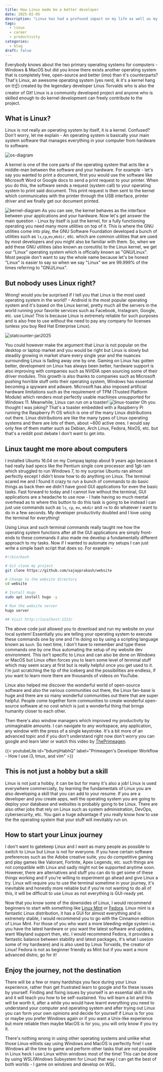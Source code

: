 ```yaml
---
title: How Linux made be a better developer
date: 2025-02-05
description: "Linux has had a profound impact on my life as well as my career as a developer, this post goes over how Linux taught me about operating systems, computers and also how it could possibly be the better operating system for you. Linux can breathe life into old hardware and also make you more productive."
tags:
  - linux
  - career
  - productivity
categories:
  - blog
draft: false
---
```


Everybody knows about the two primary operating systems for computers - Windows & MacOS but did you know there exists another operating system that is completely free, open-source and better (imo) than it's counterparts? That's Linux, an awesome operating system (yes nerd, ik it's a kernel hang on 🤓☝️) created by the legendary developer Linus Torvalds who is also the creator of Git! Linux is a community developed project and anyone who is skilled enough to do kernel development can freely contribute to the project.

## What is Linux?

Linux is not really an operating system by itself, it is a kernel. Confused? Don't worry, let me explain - An operating system is basically your main system software that manages everything in your computer from hardware to software.

![os-diagram](./os-diagram.webp "Source: GeeksForGeeks")

A kernel is one of the core parts of the operating system that acts like a middle-man between the software and your hardware. For example - let's say you wanted to print a document, first you would use the software like Microsoft Word or Google docs to send a print request to your printer. When you do this, the software sends a request (system call) to your operating system to print said document. This print request is then sent to the kernel which communicates with the printer through the USB interface, printer driver and we finally get our document printed.

![kernel-diagram](./kernel-diagram.webp "Source: GeeksForGeeks")
As you can see, the kernel behaves as the interface between your applications and your hardware. Now let's get answer the main question - Linux by itself is just the kernel, for a fully functioning operating you need many more utilities on top of it. This is where the GNU utilities come into play, the GNU Software Foundation developed a bunch of utilities such as `ls`,`cp`,`mv`,`mkdir`, etc. which are common utilities that are used by most developers and you might also be familiar with them. So, when we add these GNU utilities (also known as coreutils) to the Linux kernel, we get our "Linux" operating system which is officially known as "GNU/Linux". Most people don't want to say the whole name because let's be honest "Linux" is easier to say so when we say "Linux" we are 99.999% of the times referring to "GNU/Linux".

## But nobody uses Linux right?

Wrong! would you be surprised if I tell you that Linux is the most used operating system in the world? - Android is the most popular operating system and it's based on the Linux kernel, pretty much all the servers in the world running your favorite services such as Facebook, Instagram, Google, etc. use Linux! This is because Linux is extremely reliable for such purposes and is also free to use without the need to pay any company for licenses (unless you buy Red Hat Enterprise Linux).

![statcounter-jan2025](./statcounter-jan2025.webp "Source: statcounter")

You could however make the argument that Linux is not popular on the desktop or laptop market and you would be right but Linux is slowly but steadily growing in market share every single year and the nuances surrounding Linux is fading away one by one. Gaming on Linux has gotten better, development on Linux has always been better, hardware support is also improving with companies such as NVIDIA open sourcing some of their driver modules. This growth is also thanks to companies such as Microsoft pushing horrible stuff onto their operating system, Windows has essential becoming a spyware and adware. Microsoft has also imposed artificial hardware limitations such as the requirement of TPM (Trusted Platform Module) which renders most perfectly usable machines unsupported for Windows 11. Meanwhile, Linux can run on a toaster!
![linux-toaster](./linux-toaster.webp "Source: marcelnerd from r/linuxmasterrace")
Oh you thought I was joking? That's a toaster embedded with a Raspberry Pi running the Raspberry Pi OS which is one of the many Linux distributions out there. Linux distributions are like the many types of Linux operating systems and there are lots of them, about ~600 active ones. I would say only few of them matter such as Debian, Arch Linux, Fedora, NixOS, etc. but that's a reddit post debate I don't want to get into.

## Linux taught me more about computers

I installed Ubuntu 16.04 on my Compaq laptop about 9 years ago because it had really bad specs like the Pentium single core processor and 1gb ram which struggled to run Windows 7, to my surprise Ubuntu ran almost perfectly except I didn't know how to do anything on Linux. The terminal scared me and I found it crazy to run a bunch of commands to do basic things as back then we didn't have good GUI applications for even the basic tasks. Fast forward to today and I cannot live without the terminal, GUI applications are a headache to use now - I hate having so much mental overhead as to where this button to do this task is going to be instead I can just use commands such as `ls`, `cp`, `mv`, `mkdir` and `rm` to do whatever I want to do in a few seconds. My developer productivity doubled and I love using the terminal for everything!

Using Linux and such terminal commands really taught me how the operating system functions after all the GUI applications are simply front-ends to these commands it also made me develop a fundamentally different approach to my tasks. Now if I wanted to automate my setups I can just write a simple bash script that does so. For example -

```bash
#!/bin/bash

# Git clone my project
git clone https://github.com/sajayprakash/website

# Change to the website directory
cd website

# Install Hugo
sudo apt install hugo -y

# Run the website server
hugo server

## Visit http://localhost:1313/
```

The above code just allowed you to download and run my website on your local system! Essentially you are telling your operating system to execute these commands one by one and I'm doing so by using a scripting language known as `bash`. So next time, I don't have to remember and type these commands one by one thus automating the setup of my website dev environment. This isn't specific to Linux and can also be done on Windows or MacOS but Linux often forces you to learn some level of terminal stuff which may seem scary at first but is really helpful once you get used to it. I'm just scratching the tip of the iceberg and the possibilities are endless, if you want to learn more there are thousands of videos on YouTube.

Linux also helped me discover the wonderful world of open-source software and also the various communities out there, the Linux fan-base is huge and there are so many wonderful communities out there that are super helpful. People come together form communities to create wonderful open-source software at no cost which is just a wonderful thing that brings humanity closer to each other.

Then there's also window managers which improved my productivity by unimaginable amounts. I can navigate to any workspace, any application, any window with the press of a single keystroke. It's a bit more of an advanced topic and if you don't understand right now don't worry you can google and learn later or watch this video by [ThePrimeagen](https://www.youtube.com/@ThePrimeagen).

{{< youtubeLite id="bdumjiHabhQ" label="Primeagen's Developer Workflow - How I use i3, tmux, and vim" >}}

## This is not just a hobby but a skill

Linux is not just a hobby, it can be but for many it's also a job! Linux is used everywhere commercially, by learning the fundamentals of Linux you are also developing a skill that you can add to your resume. If you are a developer and you create apps, well the operating system you are going to deploy your database and websites is probably going to be Linux. There are also other jobs that rely on Linux such as system administration, DevOps, cybersecurity, etc. You gain a huge advantage if you really know how to use the the operating system that your stuff will inevitably run on.

## How to start your Linux journey

I don't want to gatekeep Linux and I want as many people as possible to switch to Linux but Linux is not for everyone. If you have certain software preferences such as the Adobe creative suite, you do competitive gaming and play games like Valorant, Fortnite, Apex Legends, etc. such things are not compatible with Linux and sadly might not be supported anytime soon. However, there are alternatives and stuff you can do to get some of these things working and if you're willing to experiment go ahead and give Linux a try. Linux will require you to use the terminal sometime in your journey, it's inevitable and honestly more reliable but if you're not wanting to do all of this, it will be difficult to use Linux as not everything is GUI-ready yet.

Now that you know some of the downsides of Linux, I would recommend beginners to start with something like [Linux Mint](https://www.linuxmint.com/) or [Fedora](https://fedoraproject.org/). Linux mint is a fantastic Linux distribution, it has a GUI for almost everything and is extremely stable, I would recommend you to go with the Cinnamon edition of Linux Mint. For those of you who want a more bleeding-edge system i.e. you have the latest hardware or you want the latest software and updates, want Wayland support then, etc. I would recommend Fedora, it provides a fantastic balance between stability and latest packages, it's what I use(on some of my hardware) and is also used by Linus Torvalds, the creator of Linux! Fedora is not as beginner friendly as Mint but if you want a more advanced distro, go for it!

## Enjoy the journey, not the destination

There will be a few or many hardships you face during your Linux experience, rather than get frustrated learn to google and fix these issues by yourself. Finding and fixing issues by yourself is an essential skill in life and it will teach you how to be self-sustained. You will learn a lot and this will be worth it, after a while you would have learnt everything you need to understand your computer and operating system and after trying out Linux you can form your own opinions and decide for yourself if Linux is for you or maybe you prefer Windows again or if you want a Unix-like experience but more reliable then maybe MacOS is for you, you will only know if you try it.

There's nothing wrong in using other operating systems and unlike what those Linux-elitists say using Windows and MacOS is perfectly fine! I use Windows all the time to game and perform other tasks that are not possible in Linux heck I use Linux within windows most of the time! This can be done by using WSL(Windows Subsystem for Linux) that way I can get the best of both worlds - I game on windows and develop on WSL.
